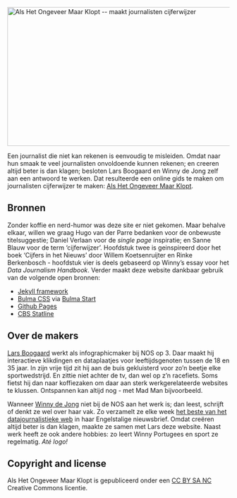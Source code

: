 <a href="https://alshetongeveermaarklopt.nl"><img src="https://alshetongeveermaarklopt.nl/img/header.png" alt="Als Het Ongeveer Maar Klopt -- maakt journalisten cijferwijzer" style="max-width:100%;" width="600" height="315"></a>

Een journalist die niet kan rekenen is eenvoudig te misleiden. Omdat naar hun smaak te veel journalisten onvoldoende kunnen rekenen; en creeren altijd beter is dan klagen; besloten Lars Boogaard en Winny de Jong zelf aan een antwoord te werken. Dat resulteerde een online gids te maken om journalisten cijferwijzer te maken: <a href="https://alshetongeveermaarklopt.nl" target="_blank">Als Het Ongeveer Maar Klopt</a>.

## Bronnen
Zonder koffie en nerd-humor was deze site er niet gekomen. Maar behalve elkaar, willen we graag Hugo van der Parre bedanken voor de onbewuste titelsuggestie; Daniel Verlaan voor de <em>single page</em> inspiratie; en Sanne Blauw voor de term ‘cijferwijzer’. Hoofdstuk twee is geinspireerd door het boek ‘Cijfers in het Nieuws’ door Willem Koetsenruijter en Rinke Berkenbosch - hoofdstuk vier is deels gebaseerd op Winny’s essay voor het <em>Data Journalism Handbook</em>. Verder maakt deze website dankbaar gebruik van de volgende open bronnen:

<ul>
    <li><a href="https://jekyllrb.com/" target="_blank">Jekyll framework</a></li>
    <li><a href="https://bulma.io/" target="_blank">Bulma CSS</a> via <a href="https://bulma.io/bulma-start/" target="_blank">Bulma Start</a></li>
    <li><a href="https://pages.github.com/" target="_blank">Github Pages</a></li>
    <li><a href="https://cbs.nl" target="_blank">CBS Statline</a></li>
  </ul>

## Over de makers
<p><a href="https://twitter.com/larsboogaard" target="_blank">Lars Boogaard</a> werkt als infographicmaker bij NOS op 3. Daar maakt hij interactieve klikdingen en dataplaatjes voor leeftijdsgenoten tussen de 18 en 35 jaar. In zijn vrije tijd zit hij aan de buis gekluisterd voor zo’n beetje elke sportwedstrijd. En zittie niet achter de tv, dan wel op z’n racefiets. Soms fietst hij dan naar koffiezaken om daar aan sterk werkgerelateerde websites te klussen. Ontspannen kan altijd nog - met Mad Man bijvoorbeeld.</p>

<p>Wanneer <a href="https://twitter.com/winnydejong" target="_blank">Winny de Jong</a>  niet bij de NOS aan het werk is; dan leest, schrijft of denkt ze wel over haar vak. Zo verzamelt ze elke week <a href="https://datajournalistiek.nl/nieuwsbrief" target="_blank" class="nieuwsbrieflink">het beste van het datajournalistieke web</a> in haar Engelstalige nieuwsbrief. Omdat creëren altijd beter is dan klagen, maakte ze samen met Lars deze website. Naast werk heeft ze ook andere hobbies: zo leert Winny Portugees en sport ze regelmatig. <em>Até logo!</em></p>

## Copyright and license
Als Het Ongeveer Maar Klopt is gepubliceerd onder een <a href="https://creativecommons.org/licenses/by-nc-sa/3.0/nl/" target="_blank">CC BY SA NC</a> Creative Commons licentie.

